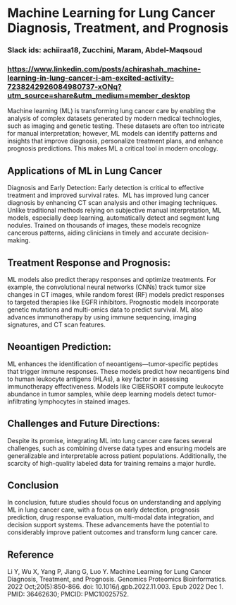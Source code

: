 # Machine Learning for Lung Cancer Diagnosis, Treatment, and Prognosis
### Slack ids: achiiraa18, Zucchini, Maram, Abdel-Maqsoud 
### https://www.linkedin.com/posts/achirashah_machine-learning-in-lung-cancer-i-am-excited-activity-7238242926084980737-xONq?utm_source=share&utm_medium=member_desktop

Machine learning (ML) is transforming lung cancer care by enabling the analysis of complex datasets generated by modern medical technologies, such as imaging and genetic testing. These datasets are often too intricate for manual interpretation; however, ML models can identify patterns and insights that improve diagnosis, personalize treatment plans, and enhance prognosis predictions. This makes ML a critical tool in modern oncology.

## Applications of ML in Lung Cancer

Diagnosis and Early Detection: Early detection is critical to effective treatment and improved survival rates.  ML has improved lung cancer diagnosis by enhancing CT scan analysis and other imaging techniques. Unlike traditional methods relying on subjective manual interpretation, ML models, especially deep learning, automatically detect and segment lung nodules. Trained on thousands of images, these models recognize cancerous patterns, aiding clinicians in timely and accurate decision-making.

## Treatment Response and Prognosis:

ML models also predict therapy responses and optimize treatments. For example, the convolutional neural networks (CNNs) track tumor size changes in CT images, while random forest (RF) models predict responses to targeted therapies like EGFR inhibitors. Prognostic models incorporate genetic mutations and multi-omics data to predict survival. ML also advances immunotherapy by using immune sequencing, imaging signatures, and CT scan features.

## Neoantigen Prediction: 

ML enhances the identification of neoantigens—tumor-specific peptides that trigger immune responses. These models predict how neoantigens bind to human leukocyte antigens (HLAs), a key factor in assessing immunotherapy effectiveness. Models like CIBERSORT compute leukocyte abundance in tumor samples, while deep learning models detect tumor-infiltrating lymphocytes in stained images.

## Challenges and Future Directions: 

Despite its promise, integrating ML into lung cancer care faces several challenges, such as combining diverse data types and ensuring models are generalizable and interpretable across patient populations. Additionally, the scarcity of high-quality labeled data for training remains a major hurdle.

## Conclusion

In conclusion, future studies should focus on understanding and applying ML in lung cancer care, with a focus on early detection, prognosis prediction, drug response evaluation, multi-modal data integration, and decision support systems. These advancements have the potential to considerably improve patient outcomes and transform lung cancer care.

## Reference

Li Y, Wu X, Yang P, Jiang G, Luo Y. Machine Learning for Lung Cancer Diagnosis, Treatment, and Prognosis. Genomics Proteomics Bioinformatics. 2022 Oct;20(5):850-866. doi: 10.1016/j.gpb.2022.11.003. Epub 2022 Dec 1. PMID: 36462630; PMCID: PMC10025752.
